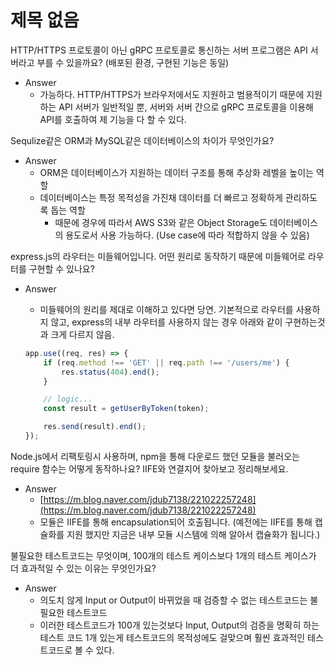 # 제목 없음

HTTP/HTTPS 프로토콜이 아닌 gRPC 프로토콜로 통신하는 서버 프로그램은 API 서버라고 부를 수 있을까요? (배포된 환경, 구현된 기능은 동일)

- Answer
    - 가능하다. HTTP/HTTPS가 브라우저에서도 지원하고 범용적이기 때문에 지원하는 API 서버가 일반적일 뿐, 서버와 서버 간으로 gRPC 프로토콜을 이용해 API를 호출하여 제 기능을 다 할 수 있다.

Sequlize같은 ORM과 MySQL같은 데이터베이스의 차이가 무엇인가요?

- Answer
    - ORM은 데이터베이스가 지원하는 데이터 구조를 통해 추상화 레벨을 높이는 역할
    - 데이터베이스는 특정 목적성을 가진채 데이터를 더 빠르고 정확하게 관리하도록 돕는 역할
        - 때문에 경우에 따라서 AWS S3와 같은 Object Storage도 데이터베이스의 용도로서 사용 가능하다. (Use case에 따라 적합하지 않을 수 있음)

express.js의 라우터는 미들웨어입니다. 어떤 원리로 동작하기 때문에 미들웨어로 라우터를 구현할 수 있나요?

- Answer
    - 미들웨어의 원리를 제대로 이해하고 있다면 당연. 기본적으로 라우터를 사용하지 않고, express의 내부 라우터를 사용하지 않는 경우 아래와 같이 구현하는것과 크게 다르지 않음.
    
    ```jsx
    app.use((req, res) => {
    	if (req.method !== 'GET' || req.path !== '/users/me') {
    		res.status(404).end();
    	}
    
    	// logic...
    	const result = getUserByToken(token);
    
    	res.send(result).end();
    });
    ```
    

Node.js에서 리팩토링시 사용하며, npm을 통해 다운로드 했던 모듈을 불러오는 require 함수는 어떻게 동작하나요? IIFE와 연결지어 찾아보고 정리해보세요.

- Answer
    - [https://m.blog.naver.com/jdub7138/221022257248](https://m.blog.naver.com/jdub7138/221022257248)
    - 모듈은 IIFE를 통해 encapsulation되어 호출됩니다.
    (예전에는 IIFE를 통해 캡슐화를 지원 했지만 지금은 내부 모듈 시스템에 의해 알아서 캡슐화가 됩니다.)

불필요한 테스트코드는 무엇이며, 100개의 테스트 케이스보다 1개의 테스트 케이스가 더 효과적일 수 있는 이유는 무엇인가요?

- Answer
    - 의도치 않게 Input or Output이 바뀌었을 때 검증할 수 없는 테스트코드는 불필요한 테스트코드
    - 이러한 테스트코드가 100개 있는것보다 Input, Output의 검증을 명확히 하는 테스트 코드 1개 있는게 테스트코드의 목적성에도 걸맞으며 훨씬 효과적인 테스트코드로 볼 수 있다.